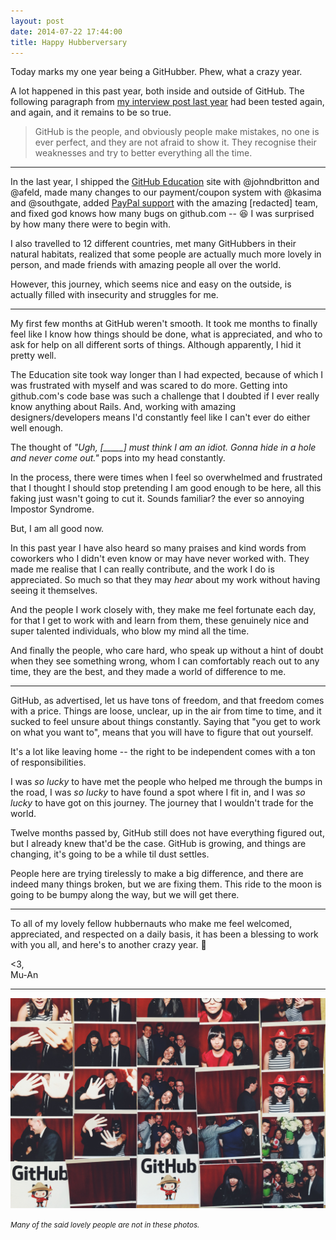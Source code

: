 ```yaml
---
layout: post
date: 2014-07-22 17:44:00
title: Happy Hubberversary
---
```


Today marks my one year being a GitHubber. Phew, what a crazy year.

A lot happened in this past year, both inside and outside of GitHub. The following paragraph from [my interview post last year](/2013/07/24/github-hiring-story/) had been tested again, and again, and it remains to be so true.

> GitHub is the people, and obviously people make mistakes, no one is ever perfect, and they are not afraid to show it. They recognise their weaknesses and try to better everything all the time.

---

In the last year, I shipped the [GitHub Education](https://github.com/blog/1775-github-goes-to-school) site with @johndbritton and @afeld, made many changes to our payment/coupon system with @kasima and @southgate, added [PayPal support](https://github.com/blog/1861-pay-for-github-with-paypal) with the amazing \[redacted\] team, and fixed god knows how many bugs on github.com -- :laughing: I was surprised by how many there were to begin with.

I also travelled to 12 different countries, met many GitHubbers in their natural habitats, realized that some people are actually much more lovely in person, and made friends with amazing people all over the world.

However, this journey, which seems nice and easy on the outside, is actually filled with insecurity and struggles for me.

---

My first few months at GitHub weren't smooth. It took me months to finally feel like I know how things should be done, what is appreciated, and who to ask for help on all different sorts of things. Although apparently, I hid it pretty well.

The Education site took way longer than I had expected, because of which I was frustrated with myself and was scared to do more. Getting into github.com's code base was such a challenge that I doubted if I ever really know anything about Rails. And, working with amazing designers/developers means I'd constantly feel like I can't ever do either well enough.

The thought of _"Ugh, \[\_\_\_\_\_\] must think I am an idiot. Gonna hide in a hole and never come out."_ pops into my head constantly.

In the process, there were times when I feel so overwhelmed and frustrated that I thought I should stop pretending I am good enough to be here, all this faking just wasn't going to cut it. Sounds familiar? the ever so annoying Impostor Syndrome.

But, I am all good now.

In this past year I have also heard so many praises and kind words from coworkers who I didn't even know or may have never worked with. They made me realise that I can really contribute, and the work I do is appreciated. So much so that they may *hear* about my work without having seeing it themselves.

And the people I work closely with, they make me feel fortunate each day, for that I get to work with and learn from them, these genuinely nice and super talented individuals, who blow my mind all the time.

And finally the people, who care hard, who speak up without a hint of doubt when they see something wrong, whom I can comfortably reach out to any time, they are the best, and they made a world of difference to me.

---

GitHub, as advertised, let us have tons of freedom, and that freedom comes with a price. Things are loose, unclear, up in the air from time to time, and it sucked to feel unsure about things constantly. Saying that "you get to work on what you want to", means that you will have to figure that out yourself.

It's a lot like leaving home -- the right to be independent comes with a ton of responsibilities.

I was _so lucky_ to have met the people who helped me through the bumps in the road, I was _so lucky_ to have found a spot where I fit in, and I was _so lucky_ to have got on this journey. The journey that I wouldn't trade for the world.

Twelve months passed by, GitHub still does not have everything figured out, but I already knew that'd be the case. GitHub is growing, and things are changing, it's going to be a while til dust settles.

People here are trying tirelessly to make a big difference, and there are indeed many things broken, but we are fixing them. This ride to the moon is going to be bumpy along the way, but we will get there.

---

To all of my lovely fellow hubbernauts who make me feel welcomed, appreciated, and respected on a daily basis, it has been a blessing to work with you all, and here's to another crazy year. :tada:

<3,<br>
Mu-An

---

![](/images/photobooth.jpg)

<small><i>Many of the said lovely people are not in these photos.</i></small>
